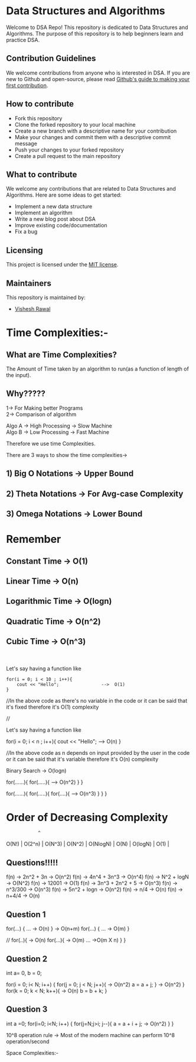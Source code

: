 
# Data Structures and Algorithms

Welcome to DSA Repo! This repository is dedicated to Data Structures and Algorithms. The purpose of this repository is to help beginners learn and practice DSA.


## Contribution Guidelines

We welcome contributions from anyone who is interested in DSA. If you are new to Github and open-source, please read [Github's guide to making your first contribution](https://github.com/firstcontributions/first-contributions).


## How to contribute

- Fork this repository
- Clone the forked repository to your local machine
- Create a new branch with a descriptive name for your contribution
- Make your changes and commit them with a descriptive commit message
- Push your changes to your forked repository
- Create a pull request to the main repository

## What to contribute

We welcome any contributions that are related to Data Structures and Algorithms. Here are some ideas to get started:

- Implement a new data structure
- Implement an algorithm
- Write a new blog post about DSA
- Improve existing code/documentation
- Fix a bug

## Licensing

This project is licensed under the [MIT license](https://opensource.org/license/mit/).

## Maintainers
This repository is maintained by:
- [Vishesh Rawal](https://github.com/visheshrwl)



<!-- ## Acknowledgements
 We would like to thank the following contributors:



Thank you for your contributions! -->






# Time Complexities:- 

## What are Time Complexities?
The Amount of Time taken by an algorithm to run(as a function of length of the input).


## Why?????

1-> For Making better Programs <br>
2-> Comparison of algorithm <br>


Algo A -> High Processing -> Slow Machine <br>
Algo B -> Low Processing  -> Fast Machine <br>

Therefore we use time Complexities. <br>

There are 3 ways to show the time complexities-> <br>

## 1) Big O Notations -> Upper Bound
## 2) Theta Notations -> For Avg-case Complexity
## 3) Omega Notations -> Lower Bound

# Remember

## Constant Time -> O(1)
## Linear Time -> O(n)
## Logarithmic Time -> O(logn)
## Quadratic Time -> O(n^2)
## Cubic Time -> O(n^3)

<br>
<br>
Let's say having a function like <br>

    for(i = 0; i < 10 ; i++){
        cout << "Hello";                -->  O(1)
    }

//In the above code as there's no variable in the code or it can be said that it's fixed therefore it's O(1) complexity



//

Let's say having a function like 

for(i = 0; i < n ; i++){
    cout << "Hello";                -->  O(n)
}

//In the above code as n depends on input provided by the user in the code or it can be said that it's variable therefore it's O(n) complexity

 Binary Search -> O(logn)

for(......){
    for(.....){
                                --> O(n^2)
    }
}

for(......){
    for(.....){
        for(....){
                                --> O(n^3)
        }
    }
}

# Order of Decreasing Complexity


                ^
O(N!)           |
O(2^n)          |
O(N^3)          |
O(N^2)          |
O(NlogN)        |
O(N)            |
O(logN)         |
O(1)            |

## Questions!!!!!

f(n) -> 2n^2 + 3n       -> O(n^2)
f(n) -> 4n^4 + 3n^3     -> O(n^4)
f(n) -> N^2 + logN      -> O(N^2)
f(n) -> 12001           -> O(1)
f(n) -> 3n^3 + 2n^2 + 5 -> O(n^3)
f(n) -> n^3/300         -> O(n^3)
f(n) -> 5n^2 + logn     -> O(n^2)
f(n) -> n/4             -> O(n)
f(n) -> n+4/4             -> O(n)


## Question 1
for(...) {
    ...             -> O(n)
}                                 -> O(n+m)
for(...) {
    ...             -> O(m)
}

//
for(..){           -> O(n)
    for(...){      -> O(m)
        ...                        ->O(m X n)
    }
}


## Question 2
int a= 0, b = 0;

for(i = 0; i< N; i++) {
    for(j = 0; j < N; j++){   -> O(n^2)
        a = a + j;
    }                                   -> O(n^2)
}
for(k = 0; k < N; k++){       -> O(n)
    b = b + k;
}



## Question 3
int a =0;
for(i=0; i<N; i++) {
    for(j=N;j>i; j--){
        a = a + i + j;          -> O(n^2)
    }
}

10^8 operation rule -> Most of the modern machine can perform 10^8 operation/second
































Space Complexities:-